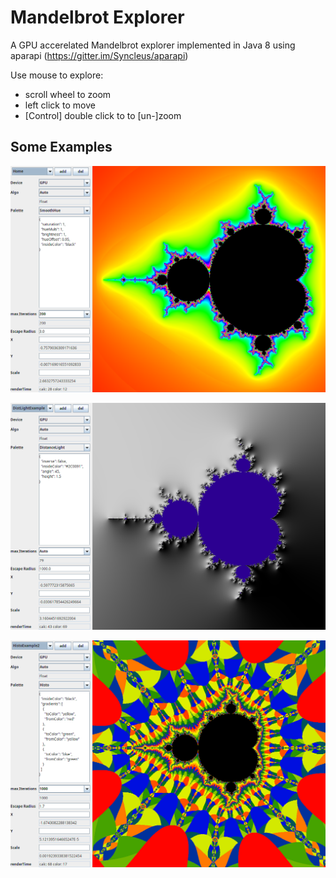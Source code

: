 # Mandelbrot Explorer

A GPU accerelated Mandelbrot explorer implemented in Java 8 using aparapi (https://gitter.im/Syncleus/aparapi)

Use mouse to explore:

- scroll wheel to zoom
- left click to move
- [Control] double click to to [un-]zoom


## Some Examples

![Mandel Home](examples/Home.png?raw=true "Mandelbrot")

![Distance Lighting](examples/DistLightExample.png?raw=true "Distance Lighting")

![Histo Palette](examples/HistoExample2.png?raw=true "Histo Palette")